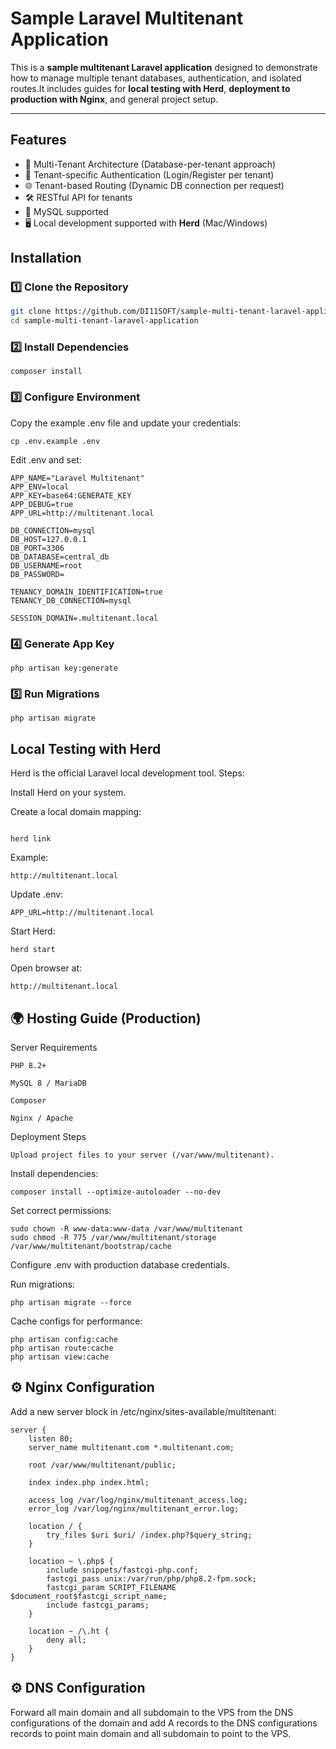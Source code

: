 
# Sample Laravel Multitenant Application

This is a **sample multitenant Laravel application** designed to demonstrate how to manage multiple tenant databases, authentication, and isolated routes.It includes guides for **local testing with Herd**, **deployment to production with Nginx**, and general project setup.

---




## Features

- 🏢 Multi-Tenant Architecture (Database-per-tenant approach)
- 🔐 Tenant-specific Authentication (Login/Register per tenant)
- 🌐 Tenant-based Routing (Dynamic DB connection per request)
- 🛠️ RESTful API for tenants
- 🐘 MySQL supported
- 🖥️ Local development supported with **Herd** (Mac/Windows)


## Installation

### 1️⃣ Clone the Repository
```bash
git clone https://github.com/DI11SOFT/sample-multi-tenant-laravel-application.git
cd sample-multi-tenant-laravel-application
```

### 2️⃣ Install Dependencies
```
composer install
```

### 3️⃣ Configure Environment

Copy the example .env file and update your credentials:
```
cp .env.example .env
```

Edit .env and set:

```
APP_NAME="Laravel Multitenant"
APP_ENV=local
APP_KEY=base64:GENERATE_KEY
APP_DEBUG=true
APP_URL=http://multitenant.local

DB_CONNECTION=mysql
DB_HOST=127.0.0.1
DB_PORT=3306
DB_DATABASE=central_db
DB_USERNAME=root
DB_PASSWORD=

TENANCY_DOMAIN_IDENTIFICATION=true
TENANCY_DB_CONNECTION=mysql

SESSION_DOMAIN=.multitenant.local

```

### 4️⃣ Generate App Key
```
php artisan key:generate

```

### 5️⃣ Run Migrations

```
php artisan migrate
```


## Local Testing with Herd

Herd is the official Laravel local development tool.
Steps:

Install Herd on your system.

Create a local domain mapping:
```

herd link
```

Example:
```
http://multitenant.local
```

Update .env:
```
APP_URL=http://multitenant.local
```

Start Herd:
```
herd start
```

Open browser at:
```
http://multitenant.local
```



## 🌍 Hosting Guide (Production)

Server Requirements
```
PHP 8.2+

MySQL 8 / MariaDB

Composer

Nginx / Apache

```
Deployment Steps

```
Upload project files to your server (/var/www/multitenant).
```

Install dependencies:
```
composer install --optimize-autoloader --no-dev
```

Set correct permissions:
```
sudo chown -R www-data:www-data /var/www/multitenant
sudo chmod -R 775 /var/www/multitenant/storage /var/www/multitenant/bootstrap/cache
```

Configure .env with production database credentials.

Run migrations:
```
php artisan migrate --force
```

Cache configs for performance:
```
php artisan config:cache
php artisan route:cache
php artisan view:cache
```
## ⚙️ Nginx Configuration

Add a new server block in /etc/nginx/sites-available/multitenant:
```
server {
    listen 80;
    server_name multitenant.com *.multitenant.com;

    root /var/www/multitenant/public;

    index index.php index.html;

    access_log /var/log/nginx/multitenant_access.log;
    error_log /var/log/nginx/multitenant_error.log;

    location / {
        try_files $uri $uri/ /index.php?$query_string;
    }

    location ~ \.php$ {
        include snippets/fastcgi-php.conf;
        fastcgi_pass unix:/var/run/php/php8.2-fpm.sock;
        fastcgi_param SCRIPT_FILENAME $document_root$fastcgi_script_name;
        include fastcgi_params;
    }

    location ~ /\.ht {
        deny all;
    }
}

```

## ⚙️ DNS Configuration

Forward all main domain and all subdomain to the VPS from the DNS configurations of the domain and add A records to the DNS configurations records to point main domain and all subdomain to point to the VPS.

